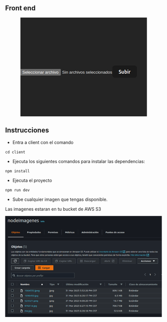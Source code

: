 ## Front end

<div align="center">

![front](../img//front.png)

</div>

## Instrucciones

- Entra a client con el comando

```
cd client
```

- Ejecuta los siguientes comandos para instalar las dependencias:

```
npm install
```

- Ejecuta el proyecto

```
npm run dev
```
- Sube cualquier imagen que tengas disponible.

Las imagenes estaran en tu bucket de AWS S3

<div align="center">

![Objetos](../img/objetos.png)

</div>



